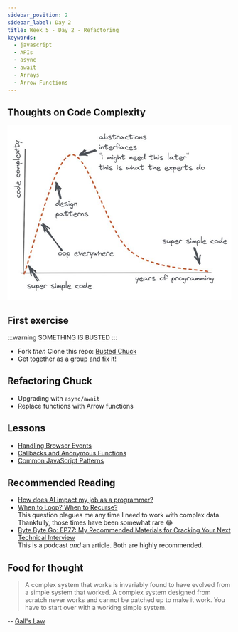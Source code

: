 ```yaml
---
sidebar_position: 2
sidebar_label: Day 2
title: Week 5 - Day 2 - Refactoring
keywords:
  - javascript
  - APIs
  - async
  - await
  - Arrays
  - Arrow Functions
---
```


<!-- markdownlint-disable no-trailing-punctuation  no-inline-html -->

## Thoughts on Code Complexity

![Code Complexity](./img/code_complexity.jpg)

## First exercise

:::warning
SOMETHING IS BUSTED
:::

- Fork _then_ Clone this repo: [Busted Chuck](https://github.com/seanrreid/busted_chuck_norris)
- Get together as a group and fix it!

<!-- The solution is in [this repo](https://github.com/seanrreid/working_chuck_norris) -->

## Refactoring Chuck

- Upgrading with `async/await`
- Replace functions with Arrow functions

## Lessons

- [Handling Browser Events](/docs/lessons/handling-user-input/handling-browser-events/)
- [Callbacks and Anonymous Functions](/docs/lessons/solving-problems-using-code-js/callbacks/)
- [Common JavaScript Patterns](/docs/lessons/solving-problems-using-code-js/common-patterns/)

## Recommended Reading

- [How does AI impact my job as a programmer?](https://chelseatroy.com/2024/05/26/how-does-ai-impact-my-job-as-a-programmer/)
- [When to Loop? When to Recurse?](https://medium.com/better-programming/when-to-loop-when-to-recurse-b786ad8977de)
  <br/>This question plagues me any time I need to work with complex data. Thankfully, those times have been somewhat rare 😂
- [Byte Byte Go: EP77: My Recommended Materials for Cracking Your Next Technical Interview](https://blog.bytebytego.com/p/ep77-my-recommended-materials-for)
  <br/>This is a podcast _and_ an article. Both are highly recommended.

## Food for thought

> A complex system that works is invariably found to have evolved from a simple system that worked. A complex system designed from scratch never works and cannot be patched up to make it work. You have to start over with a working simple system.

-- [Gall's Law](<https://en.wikipedia.org/wiki/John_Gall_(author)#Galls_law>)
